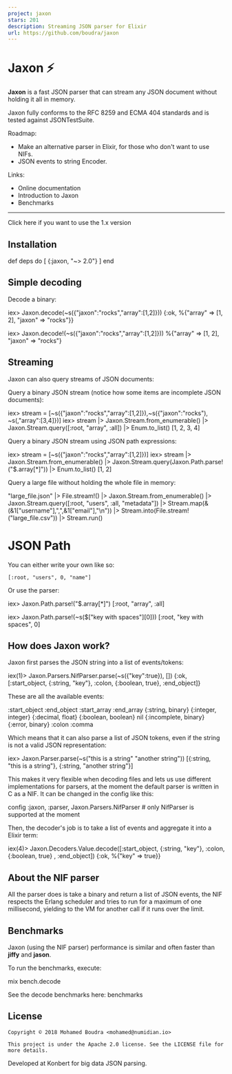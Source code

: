 ```yaml
---
project: jaxon
stars: 201
description: Streaming JSON parser for Elixir
url: https://github.com/boudra/jaxon
---
```


Jaxon ⚡
=======

**Jaxon** is a fast JSON parser that can stream any JSON document without holding it all in memory.

Jaxon fully conforms to the RFC 8259 and ECMA 404 standards and is tested against JSONTestSuite.

Roadmap:

-   Make an alternative parser in Elixir, for those who don't want to use NIFs.
-   JSON events to string Encoder.

Links:

-   Online documentation
-   Introduction to Jaxon
-   Benchmarks

* * *

Click here if you want to use the 1.x version

Installation
------------

def deps do
  \[
    {:jaxon, "~> 2.0"}
  \]
end

Simple decoding
---------------

Decode a binary:

iex\> Jaxon.decode(~s({"jaxon":"rocks","array":\[1,2\]}))
{:ok, %{"array" \=> \[1, 2\], "jaxon" \=> "rocks"}}

iex\> Jaxon.decode!(~s({"jaxon":"rocks","array":\[1,2\]}))
%{"array" \=> \[1, 2\], "jaxon" \=> "rocks"}

Streaming
---------

Jaxon can also query streams of JSON documents:

Query a binary JSON stream (notice how some items are incomplete JSON documents):

iex\> stream \= \[~s({"jaxon":"rocks","array":\[1,2\]}),~s({"jaxon":"rocks"), ~s(,"array":\[3,4\]})\]
iex\> stream |> Jaxon.Stream.from\_enumerable() |> Jaxon.Stream.query(\[:root, "array", :all\]) |> Enum.to\_list()
\[1, 2, 3, 4\]

Query a binary JSON stream using JSON path expressions:

iex\> stream \= \[~s({"jaxon":"rocks","array":\[1,2\]})\]
iex\> stream |> Jaxon.Stream.from\_enumerable() |> Jaxon.Stream.query(Jaxon.Path.parse!("$.array\[\*\]")) |> Enum.to\_list()
\[1, 2\]

Query a large file without holding the whole file in memory:

"large\_file.json"
|> File.stream!()
|> Jaxon.Stream.from\_enumerable()
|> Jaxon.Stream.query(\[:root, "users", :all, "metadata"\])
|> Stream.map(&(&1\["username"\],",",&1\["email"\],"\\n"))
|> Stream.into(File.stream!("large\_file.csv"))
|> Stream.run()

JSON Path
=========

You can either write your own like so:

`[:root, "users", 0, "name"]`

Or use the parser:

iex\> Jaxon.Path.parse!("$.array\[\*\]")
\[:root, "array", :all\]

iex\> Jaxon.Path.parse!(~s($\["key with spaces"\]\[0\]))
\[:root, "key with spaces", 0\]

How does Jaxon work?
--------------------

Jaxon first parses the JSON string into a list of events/tokens:

iex(1)\> Jaxon.Parsers.NifParser.parse(~s({"key":true}), \[\])
{:ok, \[:start\_object, {:string, "key"}, :colon, {:boolean, true}, :end\_object\]}

These are all the available events:

:start\_object
:end\_object
:start\_array
:end\_array
{:string, binary}
{:integer, integer}
{:decimal, float}
{:boolean, boolean}
nil
{:incomplete, binary}
{:error, binary}
:colon
:comma

Which means that it can also parse a list of JSON tokens, even if the string is not a valid JSON representation:

iex\> Jaxon.Parser.parse(~s("this is a string" "another string"))
\[{:string, "this is a string"}, {:string, "another string"}\]

This makes it very flexible when decoding files and lets us use different implementations for parsers, at the moment the default parser is written in C as a NIF. It can be changed in the config like this:

config :jaxon, :parser, Jaxon.Parsers.NifParser \# only NifParser is supported at the moment

Then, the decoder's job is to take a list of events and aggregate it into a Elixir term:

iex(4)\> Jaxon.Decoders.Value.decode(\[:start\_object, {:string, "key"}, :colon, {:boolean, true}
, :end\_object\])
{:ok, %{"key" \=> true}}

About the NIF parser
--------------------

All the parser does is take a binary and return a list of JSON events, the NIF respects the Erlang scheduler and tries to run for a maximum of one millisecond, yielding to the VM for another call if it runs over the limit.

Benchmarks
----------

Jaxon (using the NIF parser) performance is similar and often faster than **jiffy** and **jason**.

To run the benchmarks, execute:

mix bench.decode

See the decode benchmarks here: benchmarks

License
-------

```
Copyright © 2018 Mohamed Boudra <mohamed@numidian.io>

This project is under the Apache 2.0 license. See the LICENSE file for more details.
```

Developed at Konbert for big data JSON parsing.
